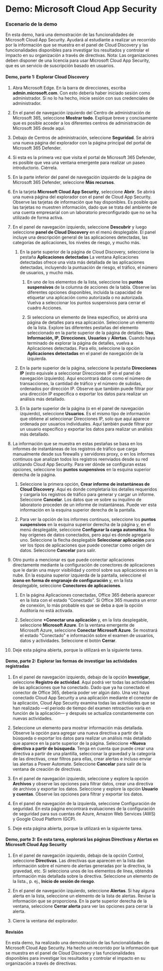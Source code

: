 ﻿---
Demo:
    title: 'Microsoft Cloud App Security'
    module: 'Módulo 3, lección 4: Describir las funcionalidades de las soluciones de seguridad de Microsoft. Describir la protección contra amenazas con Microsoft 365 Defender'
---


# Demo: Microsoft Cloud App Security

### Escenario de la demo
En esta demo, hará una demostración de las funcionalidades de Microsoft Cloud App Security.  Ayudará al estudiante a realizar un recorrido por la información que se muestra en el panel de Cloud Discovery y las funcionalidades disponibles para investigar los resultados y controlar el impacto en su organización a través de directivas.  Nota:  Las organizaciones deben disponer de una licencia para usar Microsoft Cloud App Security, que es un servicio de suscripción basado en usuarios.  

#### Demo, parte 1: Explorar Cloud Discovery

1. Abra Microsoft Edge. En la barra de direcciones, escriba **admin.microsoft.com**.  Con esto debería haber iniciado sesión como administrador.  Si no lo ha hecho, inicie sesión con sus credenciales de administrador.

1. En el panel de navegación izquierdo del Centro de administración de Microsoft 365, seleccione **Mostrar todo**.  Explique breve y concisamente que es posible acceder a los diferentes centros de administración de Microsoft 365 desde aquí.

1. Debajo de Centros de administración, seleccione **Seguridad**.  Se abrirá una nueva página del explorador con la página principal del portal de Microsoft 365 Defender.  

1. Si esta es la primera vez que visita el portal de Microsoft 365 Defender, es posible que vea una ventana emergente para realizar un paseo introductorio.  Ciérrela.

1. En la parte inferior del panel de navegación izquierdo de la página de Microsoft 365 Defender, seleccione **Más recursos**.

1. En la tarjeta **Microsoft Cloud App Security**, seleccione **Abrir**.  Se abrirá una nueva página del explorador con el panel de Cloud App Security.  Observe las tarjetas de información que hay disponibles.  Es posible que las tarjetas no muestren información, dado que se trata del ambiente de una cuenta empresarial con un laboratorio preconfigurado que no se ha utilizado de forma activa.  

1. En el panel de navegación izquierdo, seleccione **Descubrir** y luego seleccione **panel de Cloud Discovery** en el menú desplegable.  El panel incluye una descripción general de las aplicaciones detectadas, las categorías de aplicaciones, los niveles de riesgo, y mucho más.  

    1. En la parte superior de la página de Cloud Discovery, seleccione la pestaña **Aplicaciones detectadas**  La ventana Aplicaciones detectadas ofrece una vista más detallada de las aplicaciones detectadas, incluyendo la puntuación de riesgo, el tráfico, el número de usuarios, y mucho más.

        1. En uno de los elementos de la lista, seleccione los **puntos suspensivos** de la columna de acciones de la tabla.  Observe las diferentes opciones disponibles, incluida la capacidad de etiquetar una aplicación como autorizada o no autorizada.  Vuelva a seleccionar los puntos suspensivos para cerrar el cuadro Acciones.

        1. Si selecciona un elemento de línea específico, se abrirá una página de detalles para esa aplicación.  Seleccione un elemento de la lista.  Explore las diferentes pestañas del elemento seleccionado en la parte superior de la página de detalles:  **Uso**, **Información, IP**, **Direcciones**, **Usuarios** y **Alertas**. Cuando haya terminado de explorar la página de detalles, vuelva a Aplicaciones detectadas. Para ello, seleccione la opción **Aplicaciones detectadas** en el panel de navegación de la izquierda.

    1. En la parte superior de la página, seleccione la pestaña **Direcciones IP** (esto equivale a seleccionar Direcciones IP en el panel de navegación izquierdo).  Aquí encontrará datos como el número de transacciones, la cantidad de tráfico y el número de subidas, ordenados por dirección IP.  Observe que también puede filtrar por una dirección IP específica o exportar los datos para realizar un análisis más detallado.

    1. En la parte superior de la página (o en el panel de navegación izquierdo), seleccione **Usuarios**.  Es el mismo tipo de información que obtiene al seleccionar Direcciones IP, solo que aquí aparece ordenada por usuarios individuales.  Aquí también puede filtrar por un usuario específico y exportar los datos para realizar un análisis más detallado.

1. La información que se muestra en estas pestañas se basa en los informes de instantáneas de los registros de tráfico que carga manualmente desde sus firewalls y servidores proxy, o en los informes continuos que analizan todos los registros reenviados desde su red utilizando Cloud App Security.  Para ver dónde se configuran estas opciones, seleccione los **puntos suspensivos** en la esquina superior derecha de la página.

    1. Seleccione la primera opción, **Crear informe de instantáneas de Cloud Discovery**. Aquí es donde completaría los detalles requeridos y cargaría los registros de tráfico para generar y cargar un informe.  Seleccione **Cancelar**.  Los datos que ve sobre su inquilino de laboratorio proceden de un informe de instantáneas. Puede ver esta información en la esquina superior derecha de la pantalla.

    1. Para ver la opción de los informes continuos, seleccione los **puntos suspensivos** en la esquina superior derecha de la página y, en el menú desplegable, seleccione **Configurar la carga automática**.  No hay orígenes de datos conectados, pero aquí es donde agregaría uno. Seleccione la flecha desplegable **Seleccionar aplicación** para ver los tipos de aplicaciones que puede conectar como origen de datos.  Seleccione **Cancelar** para salir.

1. Otro punto a mencionar es que puede conectar aplicaciones directamente mediante la configuración de conectores de aplicaciones que le darán una mayor visibilidad y control sobre sus aplicaciones en la nube. En la esquina superior izquierda de la pantalla, seleccione el **icono en forma de engranaje de configuración** y, en la lista desplegable, seleccione **Conectores de aplicaciones**.  

    1. En la página Aplicaciones conectadas, Office 365 debería aparecer en la lista con el estado "Conectado".  Si Office 365 muestra un error de conexión, lo más probable es que se deba a que la opción Auditoría no está activada.

    1. Seleccione **+Conectar una aplicación** y, en la lista desplegable, seleccione **Microsoft Azure**.  En la ventana emergente de Microsoft Azure, seleccione **Conectar Microsoft Azure**.  Se mostrará el estado "Conectado" e información sobre el examen de usuarios, datos y actividades.  Seleccione el botón **Cerrar**.

1. Deje esta página abierta, porque la utilizará en la siguiente tarea.

#### Demo, parte 2: Explorar las formas de investigar las actividades registradas

1. En el panel de navegación izquierdo, debajo de la opción **Investigar**, seleccione **Registro de actividad**.  Aquí podrá ver todas las actividades de las aplicaciones que ha conectado.   Dado que ya ha conectado el conector de Office 365, debería poder ver algún dato. Una vez haya conectado Cloud App Security a una aplicación mediante el conector de la aplicación, Cloud App Security examina todas las actividades que se han realizado —el periodo de tiempo del examen retroactivo varía en función de la aplicación— y después se actualiza constantemente con nuevas actividades.  

1. Seleccione un elemento para mostrar información más detallada. Observe la opción para agregar una nueva directiva a partir de la búsqueda o exportar los datos para realizar un análisis más detallado que aparece en la parte superior de la página.  Seleccione **+Nueva directiva a partir de búsqueda**.  Tenga en cuenta que puede crear una directiva a partir de una plantilla, seleccionar la gravedad y la categoría de las directivas, crear filtros para ellas, crear alertas e incluso enviar las alertas a Power Automate.  Seleccione **Cancelar** para salir de la ventana de creación de directivas.

1. En el panel de navegación izquierdo, seleccione y explore la opción **Archivos** y observe las opciones para filtrar datos, crear una directiva de archivos y exportar los datos.  Seleccione y explore la opción **Usuario y cuentas**.  Observe las opciones para filtrar y exportar los datos.

1. En el panel de navegación de la izquierda, seleccione Configuración de seguridad. En esta página encontrará evaluaciones de la configuración de seguridad para sus cuentas de Azure, Amazon Web Services (AWS) y Google Cloud Platform (GCP).

1. Deje esta página abierta, porque la utilizará en la siguiente tarea.


#### Demo, parte 3: En esta tarea, explorará las páginas Directivas y Alertas en Microsoft Cloud App Security

1. En el panel de navegación izquierdo, debajo de la opción Control, seleccione **Directivas**.  Las directivas que aparecen en la lista dan información sobre el número de alertas generadas por la directiva, la gravedad, etc. Si selecciona unos de los elementos de línea, obtendrá información más detallada sobre la directiva. Seleccione un elemento de la lista., p. ej., **Inicio de sesión de riesgo**.  

1. En el panel de navegación izquierdo, seleccione **Alertas**.  Si hay alguna alerta en la lista, seleccione un elemento de la lista de alertas. Revise la información que se proporciona.  En la parte superior derecha de la ventana, seleccione **Cerrar alerta** para ver las opciones para cerrar la alerta.  

1. Cierre la ventana del explorador.

#### Revisión
En esta demo, ha realizado una demostración de las funcionalidades de Microsoft Cloud App Security.  Ha hecho un recorrido por la información que se muestra en el panel de Cloud Discovery y las funcionalidades disponibles para investigar los resultados y controlar el impacto en su organización a través de directivas.